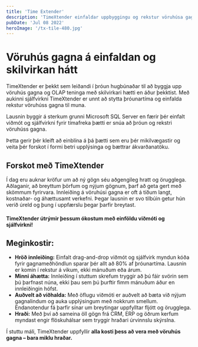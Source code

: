```yaml
---
title: 'Time Extender'
description: 'TimeXtender einfaldar uppbyggingu og rekstur vöruhúsa gagna til muna með einföldu viðmóti og hámarks sjálfvirkni'
pubDate: 'Jul 08 2022'
heroImage: '/tx-tile-480.jpg'
---
```



# Vöruhús gagna á einfaldan og skilvirkan hátt
TimeXtender er þekkt sem leiðandi í þróun hugbúnaðar til að byggja upp vöruhús gagna og OLAP teninga með skilvirkari hætti en áður þekktist. Með aukinni sjálfvirkni TimeXtender er unnt að stytta þróunartíma og einfalda rekstur vöruhúss gagna til muna.

Lausnin byggir á sterkum grunni Microsoft SQL Server en færir þér einfalt viðmót og sjálfvirkni fyrir tímafreka þætti er snúa að þróun og rekstri vöruhúss gagna.

Þetta gerir þér kleift að einblína á þá þætti sem eru þér mikilvægastir og veita þér forskot í formi betri upplýsinga og bættrar ákvarðanatöku.


## Forskot með TimeXtender

Í dag eru auknar kröfur um að ný gögn séu aðgengileg hratt og örugglega. Aðlaganir, að breyttum þörfum og nýjum gögnum, þarf að geta gert með skömmum fyrirvara. Innleiðing á vöruhúsi gagna er oft á tíðum langt, kostnaðar- og áhættusamt verkefni. Þegar lausnin er svo tilbúin getur hún verið úreld og þung í uppfærslu þegar þarfir breytast.

#### TimeXtender útrýmir þessum ókostum með einföldu viðmóti og sjálfvirkni!

## Meginkostir:

* __Hröð innleiðing:__ Einfalt drag-and-drop viðmót og sjálfvirk myndun kóða fyrir gagnameðhöndlun sparar þér allt að 80% af þróunartíma. Lausnin er komin í rekstur á vikum, ekki mánuðum eða árum.
* __Minni áhætta:__ Innleiðing í stuttum skrefum tryggir að þú fáir svörin sem þú þarfnast núna, ekki þau sem þú þurftir fimm mánuðum áður en innleiðingin hófst.
* __Auðvelt að viðhalda:__ Með öflugu viðmóti er auðvelt að bæta við nýjum gagnalindum og auka upplýsingum með nokkrum smellum. Endanotendur fá þarfir sínar um breytingar uppfylltar fljótt og örugglega.
* __Hraði:__ Með því að sameina öll gögn frá CRM, ERP og öðrum kerfum myndast engir flöskuhálsar sem tryggir hraðari úrvinnslu skýrslna.

Í stuttu máli, TimeXtender uppfyllir __alla kosti þess að vera með vöruhús gagna – bara miklu hraðar.__

